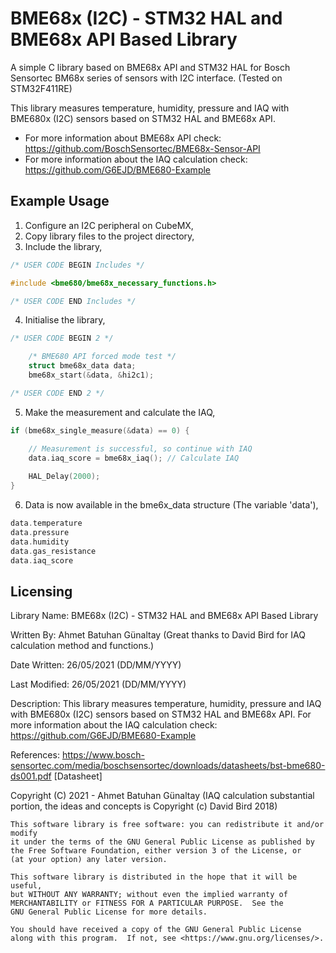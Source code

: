# BME68x (I2C) - STM32 HAL and BME68x API Based Library
A simple C library based on BME68x API and STM32 HAL for Bosch Sensortec BM68x series of sensors with I2C interface. (Tested on STM32F411RE)

This library measures temperature, humidity, pressure and IAQ with BME680x (I2C) sensors based on STM32 HAL and BME68x API.

* For more information about BME68x API check: https://github.com/BoschSensortec/BME68x-Sensor-API
* For more information about the IAQ calculation check: https://github.com/G6EJD/BME680-Example

## Example Usage
1) Configure an I2C peripheral on CubeMX,
2) Copy library files to the project directory,
3) Include the library,
```c
/* USER CODE BEGIN Includes */

#include <bme680/bme68x_necessary_functions.h>

/* USER CODE END Includes */
```
4) Initialise the library,
```c
/* USER CODE BEGIN 2 */

	/* BME680 API forced mode test */
	struct bme68x_data data;
	bme68x_start(&data, &hi2c1);

/* USER CODE END 2 */
```
5) Make the measurement and calculate the IAQ,
```c
if (bme68x_single_measure(&data) == 0) {

	// Measurement is successful, so continue with IAQ
	data.iaq_score = bme68x_iaq(); // Calculate IAQ
	
	HAL_Delay(2000);
}
```
6) Data is now available in the bme6x_data structure (The variable 'data'),
```c
data.temperature
data.pressure
data.humidity
data.gas_resistance
data.iaq_score
```

## Licensing
Library Name: 	BME68x (I2C) - STM32 HAL and BME68x API Based Library

Written By:	Ahmet Batuhan Günaltay (Great thanks to David Bird for IAQ calculation method and functions.)

Date Written:	26/05/2021 (DD/MM/YYYY)

Last Modified:	26/05/2021 (DD/MM/YYYY)

Description:	This library measures temperature, humidity, pressure and IAQ with BME680x (I2C) sensors based on STM32 HAL and BME68x API. For more information about the IAQ calculation check: https://github.com/G6EJD/BME680-Example

References: https://www.bosch-sensortec.com/media/boschsensortec/downloads/datasheets/bst-bme680-ds001.pdf [Datasheet]
 
Copyright (C) 2021 - Ahmet Batuhan Günaltay
(IAQ calculation substantial portion, the ideas and concepts is Copyright (c) David Bird 2018)
 
	This software library is free software: you can redistribute it and/or modify
    it under the terms of the GNU General Public License as published by
    the Free Software Foundation, either version 3 of the License, or
    (at your option) any later version.

    This software library is distributed in the hope that it will be useful,
    but WITHOUT ANY WARRANTY; without even the implied warranty of
    MERCHANTABILITY or FITNESS FOR A PARTICULAR PURPOSE.  See the
    GNU General Public License for more details.

    You should have received a copy of the GNU General Public License
    along with this program.  If not, see <https://www.gnu.org/licenses/>.
